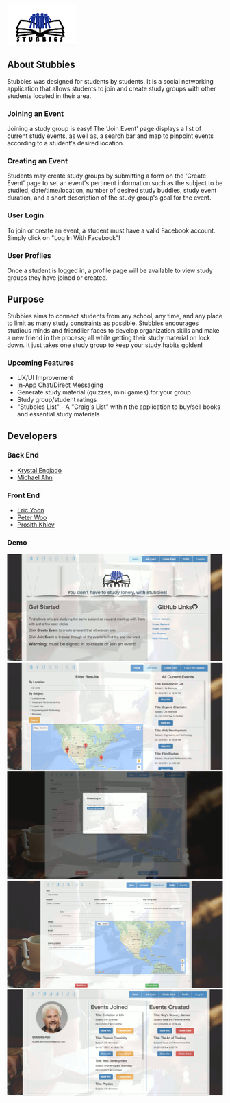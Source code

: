 <img src="https://raw.githubusercontent.com/kryseno/stubbies/finalDev/client/src/assets/images/logo.png">

## About Stubbies
Stubbies was designed for students by students. It is a social networking application that allows students to join and create study groups with other students located in their area.

### Joining an Event
Joining a study group is easy! The 'Join Event' page displays a list of current study events, as well as, a search bar and map to pinpoint events according to a student's desired location.

### Creating an Event
Students may create study groups by submitting a form on the 'Create Event' page to set an event's pertinent information such as the subject to be studied, date/time/location, number of desired study buddies, study event duration, and a short description of the study group's goal for the event.

### User Login
To join or create an event, a student must have a valid Facebook account. Simply click on "Log In With Facebook"!

### User Profiles
Once a student is logged in, a profile page will be available to view study groups they have joined or created.
  
## Purpose
Stubbies aims to connect students from any school, any time, and any place to limit as many study constraints as possible. Stubbies encourages studious minds and friendlier faces to develop organization skills and make a new friend in the process; all while getting their study material on lock down. It just takes one study group to keep your study habits golden!

### Upcoming Features
<ul>
  <li>UX/UI Improvement
  <li>In-App Chat/Direct Messaging</li>
  <li>Generate study material (quizzes, mini games) for your group</li>
  <li>Study group/student ratings</li>
  <li>"Stubbies List" - A "Craig's List" within the application to buy/sell books and essential study materials</li>
</ul>

## Developers
### Back End
<ul>
  <li><a href="http://github.com/kryseno">Krystal Enojado</a></li>
  <li><a href="http://github.com/maen003">Michael Ahn</a></li>
</ul>

### Front End
<ul>
  <li><a href="http://github.com/ericyoon1">Eric Yoon</a></li>
  <li><a href="http://github.com/oowretep">Peter Woo</a></li>
  <li><a href="http://github.com/pk316">Prosith Khiev</a></li>
</ul>

### Demo
<img src="https://raw.githubusercontent.com/kryseno/stubbies/finalDev/client/dist/assets/images/stubbiesDemo.png">
<img src="https://raw.githubusercontent.com/kryseno/stubbies/finalDev/client/dist/assets/images/stubbiesDemo2.png">
<img src="https://raw.githubusercontent.com/kryseno/stubbies/finalDev/client/dist/assets/images/stubbiesDemo3.png">
<img src="https://raw.githubusercontent.com/kryseno/stubbies/finalDev/client/dist/assets/images/stubbiesDemo4.png">
<img src="https://raw.githubusercontent.com/kryseno/stubbies/finalDev/client/dist/assets/images/stubbiesDemo5.png">
